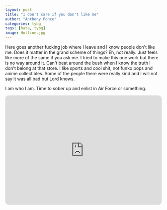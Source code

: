 ```yaml
---
layout: post
title: "I don't care if you don't like me"
author: "Anthony Ponce"
categories: tybg
tags: [hate, tybg]
image: Hotline.jpg
---
```

Here goes another fucking job where I leave and I know people don't like me. Does it matter in the grand scheme of things? Eh, not really. Just feels like more of the same if you ask me. I tried to make this one work but there is no way around it. Can't beat around the bush when I know the truth I don't belong at that store. I like sports and cool shit, not funko pops and anime collectibles. Some of the people there were really kind and I will not say it was all bad but Lord knows. 

I am who I am. Time to sober up and enlist in Air Force or something.

<iframe style="border-radius:12px" src="https://open.spotify.com/embed/track/0CeNA3pSrJ372grH4MdU1f?utm_source=generator" width="100%" height="352" frameBorder="0" allowfullscreen="" allow="autoplay; clipboard-write; encrypted-media; fullscreen; picture-in-picture" loading="lazy"></iframe>
